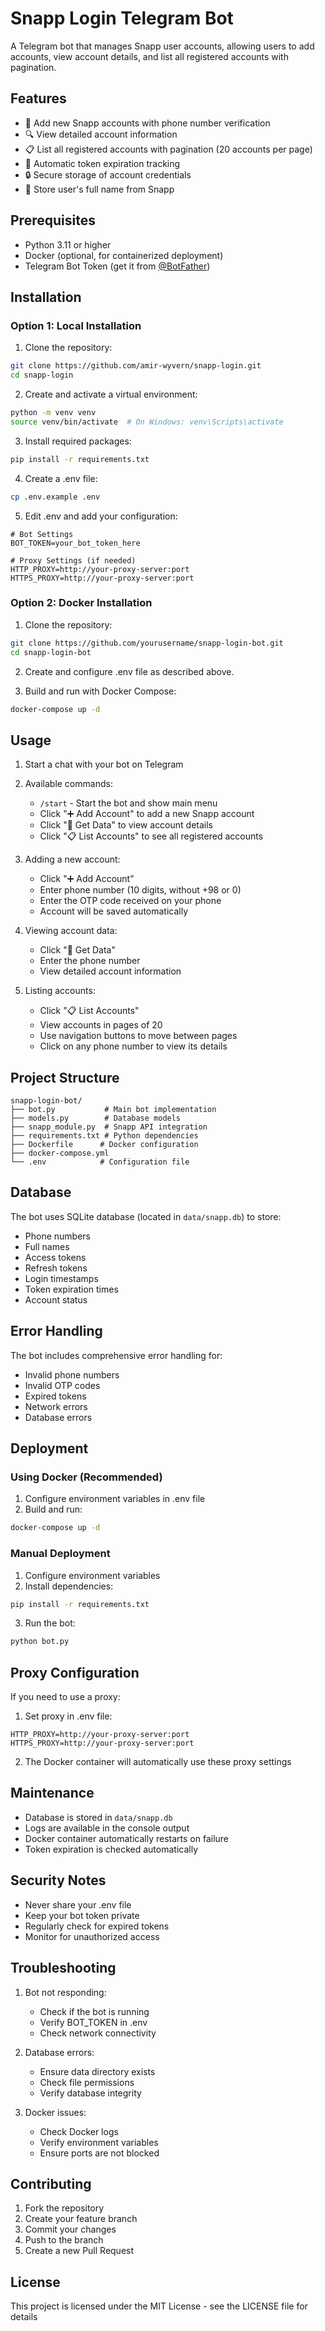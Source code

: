 # Snapp Login Telegram Bot

A Telegram bot that manages Snapp user accounts, allowing users to add accounts, view account details, and list all registered accounts with pagination.

## Features

- 📱 Add new Snapp accounts with phone number verification
- 🔍 View detailed account information
- 📋 List all registered accounts with pagination (20 accounts per page)
- 🔄 Automatic token expiration tracking
- 🔒 Secure storage of account credentials
- 👤 Store user's full name from Snapp

## Prerequisites

- Python 3.11 or higher
- Docker (optional, for containerized deployment)
- Telegram Bot Token (get it from [@BotFather](https://t.me/BotFather))

## Installation

### Option 1: Local Installation

1. Clone the repository:
```bash
git clone https://github.com/amir-wyvern/snapp-login.git
cd snapp-login
```

2. Create and activate a virtual environment:
```bash
python -m venv venv
source venv/bin/activate  # On Windows: venv\Scripts\activate
```

3. Install required packages:
```bash
pip install -r requirements.txt
```

4. Create a .env file:
```bash
cp .env.example .env
```

5. Edit .env and add your configuration:
```env
# Bot Settings
BOT_TOKEN=your_bot_token_here

# Proxy Settings (if needed)
HTTP_PROXY=http://your-proxy-server:port
HTTPS_PROXY=http://your-proxy-server:port
```

### Option 2: Docker Installation

1. Clone the repository:
```bash
git clone https://github.com/yourusername/snapp-login-bot.git
cd snapp-login-bot
```

2. Create and configure .env file as described above.

3. Build and run with Docker Compose:
```bash
docker-compose up -d
```

## Usage

1. Start a chat with your bot on Telegram

2. Available commands:
   - `/start` - Start the bot and show main menu
   - Click "➕ Add Account" to add a new Snapp account
   - Click "📱 Get Data" to view account details
   - Click "📋 List Accounts" to see all registered accounts

3. Adding a new account:
   - Click "➕ Add Account"
   - Enter phone number (10 digits, without +98 or 0)
   - Enter the OTP code received on your phone
   - Account will be saved automatically

4. Viewing account data:
   - Click "📱 Get Data"
   - Enter the phone number
   - View detailed account information

5. Listing accounts:
   - Click "📋 List Accounts"
   - View accounts in pages of 20
   - Use navigation buttons to move between pages
   - Click on any phone number to view its details

## Project Structure

```
snapp-login-bot/
├── bot.py           # Main bot implementation
├── models.py        # Database models
├── snapp_module.py  # Snapp API integration
├── requirements.txt # Python dependencies
├── Dockerfile      # Docker configuration
├── docker-compose.yml
└── .env            # Configuration file
```

## Database

The bot uses SQLite database (located in `data/snapp.db`) to store:
- Phone numbers
- Full names
- Access tokens
- Refresh tokens
- Login timestamps
- Token expiration times
- Account status

## Error Handling

The bot includes comprehensive error handling for:
- Invalid phone numbers
- Invalid OTP codes
- Expired tokens
- Network errors
- Database errors

## Deployment

### Using Docker (Recommended)

1. Configure environment variables in .env file
2. Build and run:
```bash
docker-compose up -d
```

### Manual Deployment

1. Configure environment variables
2. Install dependencies:
```bash
pip install -r requirements.txt
```
3. Run the bot:
```bash
python bot.py
```

## Proxy Configuration

If you need to use a proxy:

1. Set proxy in .env file:
```env
HTTP_PROXY=http://your-proxy-server:port
HTTPS_PROXY=http://your-proxy-server:port
```

2. The Docker container will automatically use these proxy settings

## Maintenance

- Database is stored in `data/snapp.db`
- Logs are available in the console output
- Docker container automatically restarts on failure
- Token expiration is checked automatically

## Security Notes

- Never share your .env file
- Keep your bot token private
- Regularly check for expired tokens
- Monitor for unauthorized access

## Troubleshooting

1. Bot not responding:
   - Check if the bot is running
   - Verify BOT_TOKEN in .env
   - Check network connectivity

2. Database errors:
   - Ensure data directory exists
   - Check file permissions
   - Verify database integrity

3. Docker issues:
   - Check Docker logs
   - Verify environment variables
   - Ensure ports are not blocked

## Contributing

1. Fork the repository
2. Create your feature branch
3. Commit your changes
4. Push to the branch
5. Create a new Pull Request

## License

This project is licensed under the MIT License - see the LICENSE file for details 
